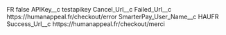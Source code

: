 <?xml version="1.0" encoding="UTF-8"?>
<CustomMetadata xmlns="http://soap.sforce.com/2006/04/metadata" xmlns:xsi="http://www.w3.org/2001/XMLSchema-instance" xmlns:xsd="http://www.w3.org/2001/XMLSchema">
    <label>FR</label>
    <protected>false</protected>
    <values>
        <field>APIKey__c</field>
        <value xsi:type="xsd:string">testapikey</value>
    </values>
    <values>
        <field>Cancel_Url__c</field>
        <value xsi:nil="true"/>
    </values>
    <values>
        <field>Failed_Url__c</field>
        <value xsi:type="xsd:string">https://humanappeal.fr/checkout/error</value>
    </values>
    <values>
        <field>SmarterPay_User_Name__c</field>
        <value xsi:type="xsd:string">HAUFR</value>
    </values>
    <values>
        <field>Success_Url__c</field>
        <value xsi:type="xsd:string">https://humanappeal.fr/checkout/merci</value>
    </values>
</CustomMetadata>

